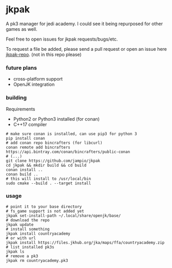 # jkpak
A pk3 manager for jedi academy. I could see it being repurposed for other games as well.

Feel free to open issues for jkpak requests/bugs/etc.

To request a file be added, please send a pull request or open an issue here [jkpak-repo](https://github.com/jampio/jkpak-repo). (not in this repo please)

### future plans
* cross-platform support
* OpenJK integration

### building
Requirements
* Python2 or Python3 installed (for conan)
* C++17 compiler
```shell
# make sure conan is installed, can use pip3 for python 3
pip install conan
# add conan repo bincrafters (for libcurl)
conan remote add bincrafters https://api.bintray.com/conan/bincrafters/public-conan
# (...)
git clone https://github.com/jampio/jkpak
cd jkpak && mkdir build && cd build
conan install ..
conan build ..
# this will install to /usr/local/bin
sudo cmake --build . --target install
```

### usage
```shell
# point it to your base directory
# fs_game support is not added yet
jkpak set-install-path ~/.local/share/openjk/base/
# download the repo
jkpak update
# install something
jkpak install countryacademy
# or with url
jkpak install https://files.jkhub.org/jka/maps/ffa/countryacademy.zip
# list installed pk3s
jkpak ls
# remove a pk3
jkpak rm countryacademy.pk3
```
